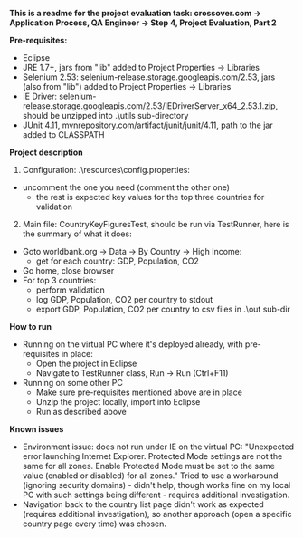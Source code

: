 **This is a readme for the project evaluation task: crossover.com -> Application Process, QA Engineer -> Step 4, Project Evaluation, Part 2**

**Pre-requisites:**
* Eclipse
* JRE 1.7+, jars from "lib" added to Project Properties -> Libraries
* Selenium 2.53: selenium-release.storage.googleapis.com/2.53, jars (also from "lib") added to Project Properties -> Libraries
* IE Driver: selenium-release.storage.googleapis.com/2.53/IEDriverServer_x64_2.53.1.zip, should be unzipped into .\utils sub-directory
* JUnit 4.11, mvnrepository.com/artifact/junit/junit/4.11, path to the jar added to CLASSPATH

**Project description**

1) Configuration: .\resources\config.properties:
* uncomment the one you need (comment the other one)
  - the rest is expected key values for the top three countries for validation 

2) Main file: CountryKeyFiguresTest, should be run via TestRunner, here is the summary of what it does:
  -  Goto worldbank.org -> Data -> By Country -> High Income:
     - get for each country: GDP, Population, CO2
  - Go home, close browser
  - For top 3 countries:
     - perform validation 
     - log GDP, Population, CO2 per country to stdout
     - export GDP, Population, CO2 per country to csv files in .\out sub-dir   

**How to run**
* Running on the virtual PC where it's deployed already, with pre-requisites in place:
  - Open the project in Eclipse
  - Navigate to TestRunner class, Run -> Run (Ctrl+F11)
* Running on some other PC
  - Make sure pre-requisites mentioned above are in place
  - Unzip the project locally, import into Eclipse
  - Run as described above
                      
**Known issues**
* Environment issue: does not run under IE on the virtual PC: 
"Unexpected error launching Internet Explorer. Protected Mode settings are not the same for all zones. 
Enable Protected Mode must be set to the same value (enabled or disabled) for all zones."
Tried to use a workaround (ignoring security domains) - didn't help, though works fine on my local PC with such settings being different - requires additional 
investigation. 
* Navigation back to the country list page didn't work as expected (requires additional investigation), so another approach (open a specific country page
every time) was chosen.
